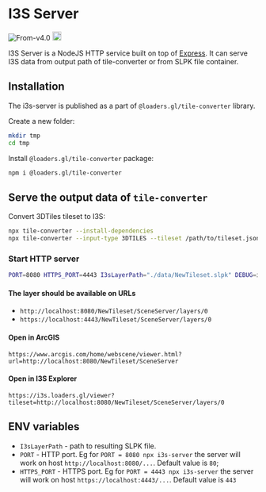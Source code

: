 # I3S Server

<p class="badges">
  <img src="https://img.shields.io/badge/From-v4.0-blue.svg?style=flat-square" alt="From-v4.0" />
  <a href="https://badge.fury.io/js/%40loaders.gl%2Ftile-converter">
    <img src="https://badge.fury.io/js/%40loaders.gl%2Ftile-converter.svg" alt="npm version" height="18" />
  </a>
</p>

I3S Server is a NodeJS HTTP service built on top of [Express](https://expressjs.com). It can serve I3S data from output path of tile-converter or from SLPK file container.

## Installation

The i3s-server is published as a part of `@loaders.gl/tile-converter` library.

Create a new folder:

```bash
mkdir tmp
cd tmp
```

Install `@loaders.gl/tile-converter` package:

```bash
npm i @loaders.gl/tile-converter
```

## Serve the output data of `tile-converter`

Convert 3DTiles tileset to I3S:

```bash
npx tile-converter --install-dependencies
npx tile-converter --input-type 3DTILES --tileset /path/to/tileset.json --name NewTileset
```

### Start HTTP server

```bash
PORT=8080 HTTPS_PORT=4443 I3sLayerPath="./data/NewTileset.slpk" DEBUG=i3s-server:* npx i3s-server
```

#### The layer should be available on URLs

- `http://localhost:8080/NewTileset/SceneServer/layers/0`
- `https://localhost:4443/NewTileset/SceneServer/layers/0`

#### Open in ArcGIS

`https://www.arcgis.com/home/webscene/viewer.html?url=http://localhost:8080/NewTileset/SceneServer`

#### Open in I3S Explorer

`https://i3s.loaders.gl/viewer?tileset=http://localhost:8080/NewTileset/SceneServer/layers/0`

## ENV variables

- `I3sLayerPath` - path to resulting SLPK file.
- `PORT` - HTTP port. Eg for `PORT = 8080 npx i3s-server` the server will work on host `http://localhost:8080/...`. Default value is `80`;
- `HTTPS_PORT` - HTTPS port. Eg for `PORT = 4443 npx i3s-server` the server will work on host `https://localhost:4443/...`. Default value is `443`
